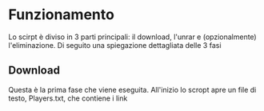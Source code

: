 # Funzionamento
Lo scirpt  è diviso in 3 parti principali: il download, l'unrar e (opzionalmente) l'eliminazione. Di seguito una spiegazione dettagliata delle 3 fasi

## Download
Questa è la prima fase che viene eseguita. All'inizio lo scropt apre un file di testo, Players.txt, che contiene i link

